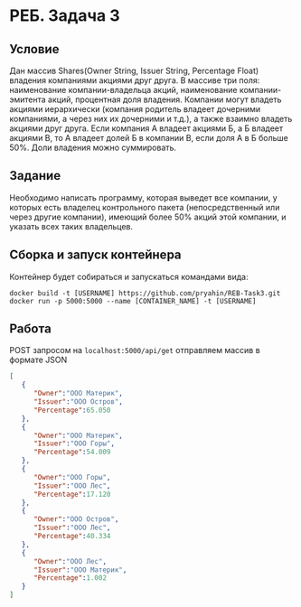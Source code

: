 # РЕБ. Задача 3

## Условие
Дан массив Shares(Owner String, Issuer String, Percentage Float) владения компаниями акциями друг друга. В массиве три 
поля: наименование компании-владельца акций, наименование компании-эмитента акций, процентная доля владения. Компании 
могут владеть акциями иерархически (компания родитель владеет дочерними компаниями, а через них их дочерними и т.д.), 
а также взаимно владеть акциями друг друга. Если компания А владеет акциями Б, а Б владеет акциями В, то А владеет 
долей Б в компании В, если доля А в Б больше 50%. Доли владения можно суммировать.

## Задание
Необходимо написать программу, которая выведет все компании, у которых есть владелец контрольного пакета 
(непосредственный или через другие компании), имеющий более 50% акций этой компании, и указать всех таких владельцев. 

## Сборка и запуск контейнера
Контейнер будет собираться и запускаться командами вида:
```
docker build -t [USERNAME] https://github.com/pryahin/REB-Task3.git
docker run -p 5000:5000 --name [CONTAINER_NAME] -t [USERNAME]
```

## Работа 
POST запросом на `localhost:5000/api/get` отправляем массив в формате JSON
```json
[
   {
      "Owner":"ООО Материк",
      "Issuer":"ООО Остров",
      "Percentage":65.050
   },
   {
      "Owner":"ООО Материк",
      "Issuer":"ООО Горы",
      "Percentage":54.009
   },
   {
      "Owner":"ООО Горы",
      "Issuer":"ООО Лес",
      "Percentage":17.120
   },
   {
      "Owner":"ООО Остров",
      "Issuer":"ООО Лес",
      "Percentage":40.334
   },
   {
      "Owner":"ООО Лес",
      "Issuer":"ООО Материк",
      "Percentage":1.002
   }
]
```